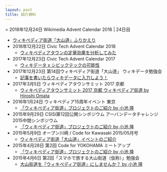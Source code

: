 ```yaml
---
layout: post
title: 紹介資料
---
```

= 2018年12月24日 Wikimedia Advent Calendar 2018 | 24日目
  - [ウィキペディア街道「大山道」ふりかえり](https://midoriit.com/2018/12/%E3%82%A6%E3%82%A3%E3%82%AD%E3%83%9A%E3%83%87%E3%82%A3%E3%82%A2%E8%A1%97%E9%81%93%E3%80%8C%E5%A4%A7%E5%B1%B1%E9%81%93%E3%80%8D%E3%81%B5%E3%82%8A%E3%81%8B%E3%81%88%E3%82%8A.html)
- 2018年12月22日 Civic Tech Advent Calendar 2018
  - [ウィキペディアタウンの定量効果を分析してみた](https://qiita.com/nissy813/items/00e830f1e29b1028d875)
- 2017年12月23日 Civic Tech Advent Calendar 2017
  - [ウィキデータ x シビックテックの可能性](https://qiita.com/nissy813/items/778bf416ce6769edda20)
- 2017年12月23日 第14回ウィキペディア街道「大山道」 ウィキデータ勉強会
  - [記事を書いたらウィキデータに入力しよう！](https://www.slideshare.net/tk01k/ss-84348559)
- 2017年3月5日 ウィキペディアタウンサミット 2017 京都
  - [ウィキペディアタウンサミット 2017 京都 ウィキペディア街道 by Hiroshi Omata](https://speakerdeck.com/homata/uikipedeiataunsamituto-2017-jing-du-uikipedeiajie-dao) 
- 2016年1月24日 ウィキペディア15周年イベント 東京
  - [「ウィキペディア街道」プロジェクトのご紹介 by 小池 隆](https://www.slideshare.net/tk01k/ss-57422089)
- 2015年9月29日 CSISi第12回公開シンポジウム アーバンデータチャレンジ2015中間シンポジウム
  - [「ウィキペディア街道」プロジェクトのご紹介 by 小池 隆](https://www.slideshare.net/tk01k/ss-53302866)
- 2015年5月9日 オープン川崎 / Code for Kawasaki 2015/05月号
  - [ウィキペディア街道「大山道」イベントのご紹介](https://www.slideshare.net/tk01k/ss-47937437)
- 2015年4月28日 第2回 Code for YOKOHAMA ミートアップ
  - [「ウィキペディア街道」プロジェクトのご紹介 by 小池 隆](https://www.slideshare.net/tk01k/ss-47516266)
- 2015年4月6日 第2回「スマホで旅する大山街道（仮称）」勉強会
  - [大山街道を「ウィキペディア街道」にしませんか？ by 小池 隆](https://www.slideshare.net/tk01k/ss-46656676)
